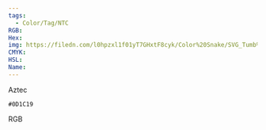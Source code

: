 ```yaml
---
tags:
  - Color/Tag/NTC
RGB:
Hex:
img: https://filedn.com/l0hpzxl1f01yT7GHxtF8cyk/Color%20Snake/SVG_Tumb%20Mass%20No%20Name/0D1C19.svg
CMYK:
HSL:
Name:
---
```

Aztec
```palette
#0D1C19
```
RGB
